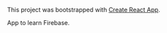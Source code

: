 This project was bootstrapped with [Create React App](https://github.com/facebookincubator/create-react-app).


App to learn Firebase.